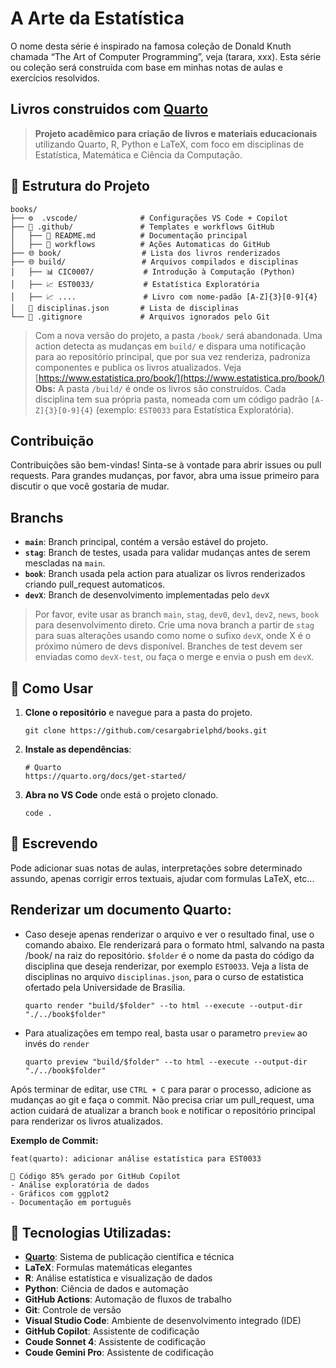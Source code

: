 <!-- 🤖 README melhorado por IA - GitHub Copilot -->

# A Arte da Estatística

O nome desta série é inspirado na famosa coleção de Donald Knuth chamada “The Art of Computer Programming”, veja (tarara, xxx). Esta série ou coleção será construída com base em minhas notas de aulas e exercícios resolvidos.

## Livros construidos com [Quarto](https://quarto.org/)

> **Projeto acadêmico para criação de livros e materiais educacionais** utilizando Quarto, R, Python e LaTeX, com foco em disciplinas de Estatística, Matemática e Ciência da Computação.

## 📁 Estrutura do Projeto

```
books/
├── ⚙️  .vscode/              # Configurações VS Code + Copilot
├── 🔧 .github/               # Templates e workflows GitHub
│   ├── 📖 README.md          # Documentação principal
│   ├── 📖 workflows          # Ações Automaticas do GitHub
├── 🌐 book/                  # Lista dos livros renderizados
├── 🌐 build/                 # Arquivos compilados e disciplinas
│   ├── 📊 CIC0007/           # Introdução à Computação (Python)
│   ├── 📈 EST0033/           # Estatística Exploratória
│   ├── 📈 ....               # Livro com nome-padão [A-Z]{3}[0-9]{4}
│   📄 disciplinas.json       # Lista de disciplinas
└── 📄 .gitignore             # Arquivos ignorados pelo Git
```

> Com a nova versão do projeto, a pasta `/book/` será abandonada. Uma action detecta as mudanças em `build/` e dispara uma notificação para ao repositório principal, que por sua vez renderiza, padroniza componentes e publica os livros atualizados. Veja [https://www.estatistica.pro/book/](https://www.estatistica.pro/book/)
> **Obs:** A pasta `/build/` é onde os livros são construídos. Cada disciplina tem sua própria pasta, nomeada com um código padrão `[A-Z]{3}[0-9]{4}` (exemplo: `EST0033` para Estatística Exploratória).


## Contribuição
Contribuições são bem-vindas! Sinta-se à vontade para abrir issues ou pull requests. Para grandes mudanças, por favor, abra uma issue primeiro para discutir o que você gostaria de mudar.

## Branchs
- **`main`**: Branch principal, contém a versão estável do projeto.
- **`stag`**: Branch de testes, usada para validar mudanças antes de serem mescladas na `main`.
- **`book`**: Branch usada pela action para atualizar os livros renderizados criando pull_request automaticos.
- **`devX`**: Branch de desenvolvimento implementadas pelo `devX`

> Por favor, evite usar as branch `main`, `stag`, `dev0`, `dev1`, `dev2`, `news`, `book` para desenvolvimento direto. Crie uma nova branch a partir de `stag` para suas alterações usando como nome o sufixo `devX`, onde X é o próximo número de devs disponível. Branches de test devem ser enviadas como `devX-test`, ou faça o merge e envia o push em `devX`.

## 🚀 Como Usar

1. **Clone o repositório** e navegue para a pasta do projeto.

   ```{bash}
   git clone https://github.com/cesargabrielphd/books.git
   ```

2. **Instale as dependências**:

   ```{bash}
   # Quarto
   https://quarto.org/docs/get-started/
   ```

3. **Abra no VS Code** onde está o projeto clonado. 
   ```{bash}
   code .
   ```

## 📝 **Escrevendo**
Pode adicionar suas notas de aulas, interpretações sobre determinado assundo, apenas corrigir erros textuais, ajudar com formulas LaTeX, etc...

## **Renderizar um documento Quarto:**

- Caso deseje apenas renderizar o arquivo e ver o resultado final, use o comando abaixo. Ele renderizará para o formato html, salvando na pasta /book/ na raiz do repositório. `$folder` é o nome da pasta do código da disciplina que deseja renderizar, por exemplo `EST0033`. Veja a lista de disciplinas no arquivo `disciplinas.json`, para o curso de estatistica ofertado pela Universidade de Brasília.


  ```{bash}
  quarto render "build/$folder" --to html --execute --output-dir "./../book$folder"
  ```

- Para atualizações em tempo real, basta usar o parametro `preview` ao invés do `render`

  ```{bash}
  quarto preview "build/$folder" --to html --execute --output-dir "./../book$folder"
  ```

Após terminar de editar, use `CTRL + C` para parar o processo, adicione as mudanças ao git e faça o commit.
Não precisa criar um pull_request, uma action cuidará de atualizar a branch `book` e notificar o repositório principal para renderizar os livros atualizados.

**Exemplo de Commit:**

```{bash}
feat(quarto): adicionar análise estatística para EST0033

🤖 Código 85% gerado por GitHub Copilot
- Análise exploratória de dados
- Gráficos com ggplot2
- Documentação em português
```

## 🚀 **Tecnologias Utilizadas:**

- **[Quarto](https://quarto.org/)**: Sistema de publicação científica e técnica
- **LaTeX**: Formulas matemáticas elegantes
- **R**: Análise estatística e visualização de dados
- **Python**: Ciência de dados e automação
- **GitHub Actions**: Automação de fluxos de trabalho
- **Git**: Controle de versão
- **Visual Studio Code**: Ambiente de desenvolvimento integrado (IDE)
- **GitHub Copilot**: Assistente de codificação
- **Coude Sonnet 4**: Assistente de codificação
- **Coude Gemini Pro**: Assistente de codificação